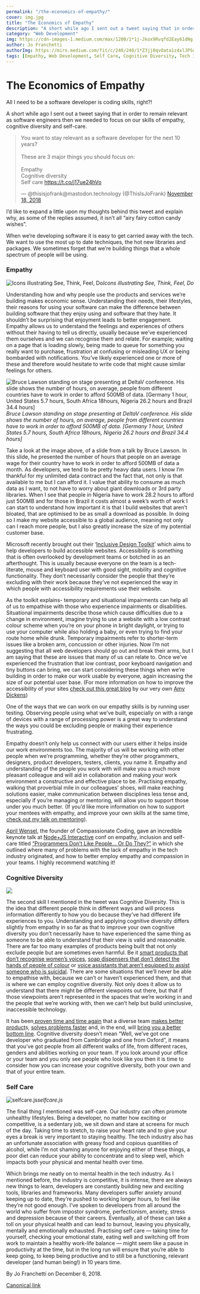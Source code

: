 ```yaml
---
permalink: "/the-economics-of-empathy/"
cover: img.jpg
title: "The Economics of Empathy"
description: "A short while ago I sent out a tweet saying that in order to remain relevant as software engineers then we needed to focus on our skills of empathy, cognitive diversity and self-care."
category: "Web Development"
img: https://cdn-images-1.medium.com/max/1200/1*1j-Jkox9Rvqfd2Eay61dNg.png
author: Jo Franchetti
authorImg: https://miro.medium.com/fit/c/240/240/1*Z3jj0qvOata1z4xlJPSqOA.jpeg
tags: [Empathy, Web Development, Self Care, Cognitive Diversity, Tech Industry]
---
```


# The Economics of Empathy

All I need to be a software developer is coding skills, right?!

A short while ago I sent out a tweet saying that in order to remain relevant as software engineers then we needed to focus on our skills of empathy, cognitive diversity and self-care.

<blockquote class="twitter-tweet" data-lang="en"><p lang="en" dir="ltr">You want to stay relevant as a software developer for the next 10 years?<br><br>These are 3 major things you should focus on:<br><br>Empathy<br>Cognitive diversity<br>Self care <a href="https://t.co/j17ue24hVo">https://t.co/j17ue24hVo</a></p>&mdash; @thisisjofrank@mastodon.technology (@ThisIsJoFrank) <a href="https://twitter.com/ThisIsJoFrank/status/1064290764333744139?ref_src=twsrc%5Etfw">November 18, 2018</a></blockquote>
<script async src="https://platform.twitter.com/widgets.js" charset="utf-8"></script>


I’d like to expand a little upon my thoughts behind this tweet and explain why, as some of the replies assumed, it isn’t all “airy fairy cotton candy wishes”.

When we’re developing software it is easy to get carried away with the tech. We want to use the most up to date techniques, the hot new libraries and packages. We sometimes forget that we’re building things that a whole spectrum of people will be using.

### Empathy

![Icons illustrating See, Think, Feel, Do](https://cdn-images-1.medium.com/max/2000/1*FRUELkRU8OwYHVRiPqIAJw.png)*Icons illustrating See, Think, Feel, Do*

Understanding how and why people use the products and services we’re building makes economic sense. Understanding their needs, their lifestyles, their reasons for using your software can make the difference between building software that they enjoy using and software that they hate. It shouldn’t be surprising that enjoyment leads to better engagement. Empathy allows us to understand the feelings and experiences of others without their having to tell us directly, usually because we’ve experienced them ourselves and we can recognise them and relate. For example; waiting on a page that is loading slowly, being made to queue for something you really want to purchase, frustration at confusing or misleading UX or being bombarded with notifications. You’ve likely experienced one or more of these and therefore would hesitate to write code that might cause similar feelings for others.

![Bruce Lawson standing on stage presenting at DeltaV conference. His slide shows the number of hours, on average, people from different countries have to work in order to afford 500MB of data. [Germany 1 hour, United States 5.7 hours, South Africa 18hours, Nigeria 26.2 hours and Brazil 34.4 hours]](https://cdn-images-1.medium.com/max/8096/1*ivCQNj_I5IRMdGgiJLX0JA.jpeg)*Bruce Lawson standing on stage presenting at DeltaV conference. His slide shows the number of hours, on average, people from different countries have to work in order to afford 500MB of data. [Germany 1 hour, United States 5.7 hours, South Africa 18hours, Nigeria 26.2 hours and Brazil 34.4 hours]*

Take a look at the image above, of a slide from a talk by Bruce Lawson. In this slide, he presented the number of hours that people on an average wage for their country have to work in order to afford 500MB of data a month. As developers, we tend to be pretty heavy data users. I know I’m thankful for my unlimited data contract and the fact that, not only is that available to me but I can afford it. I value that ability to consume as much data as I want, to not have to worry about giant downloads or 3rd party libraries. When I see that people in Nigeria have to work 28.2 hours to afford just 500MB and for those in Brazil it costs almost a week’s worth of work I can start to understand how important it is that I build websites that aren’t bloated, that are optimised to be as small a download as possible. In doing so I make my website accessible to a global audience, meaning not only can I reach more people, but I also greatly increase the size of my potential customer base.

Microsoft recently brought out their ‘[Inclusive Design Toolkit](file:///C:/Users/Jo/Downloads/inclusive_toolkit_manual_final.pdf)’ which aims to help developers to build accessible websites. Accessibility is something that is often overlooked by development teams or botched in as an afterthought. This is usually because everyone on the team is a tech-literate, mouse and keyboard user with good sight, mobility and cognitive functionality. They don’t necessarily consider the people that they’re excluding with their work because they’ve not experienced the way in which people with accessibility requirements use their website.

As the toolkit explains- temporary and situational impairments can help all of us to empathise with those who experience impairments or disabilities. Situational impairments describe those which cause difficulties due to a change in environment, imagine trying to use a website with a low contrast colour scheme when you’re on your phone in bright daylight, or trying to use your computer while also holding a baby, or even trying to find your route home while drunk. Temporary impairments refer to shorter-term issues like a broken arm, concussion or other injuries. Now I’m not suggesting that all web developers should go out and break their arms, but I am saying that these are issues that many of us can relate to. Once we’ve experienced the frustration that low contrast, poor keyboard navigation and tiny buttons can bring, we can start considering these things when we’re building in order to make our work usable by everyone, again increasing the size of our potential user base. (For more information on how to improve the accessibility of your sites [check out this great blog](https://medium.com/samsung-internet-dev/are-you-accessible-a-primer-on-web-accessibility-7b2ab0ceffe8) by our very own [Amy Dickens](undefined))

One of the ways that we can work on our empathy skills is by running user testing. Observing people using what we’ve built, especially on with a range of devices with a range of processing power is a great way to understand the ways you could be excluding people or making their experience frustrating.

Empathy doesn’t only help us connect with our users either it helps inside our work environments too. The majority of us will be working with other people when we’re programming, whether they’re other programmers, designers, product developers, testers, clients, you name it. Empathy and understanding of the people you work with will make you a much more pleasant colleague and will aid in collaboration and making your work environment a constructive and effective place to be. Practising empathy, walking that proverbial mile in our colleagues’ shoes, will make reaching solutions easier, make communication between disciplines less tense and, especially if you’re managing or mentoring, will allow you to support those under you much better. (If you’d like more information on how to support your mentees with empathy, and improve your own skills at the same time, [check out my talk on mentoring](https://docs.google.com/presentation/d/12Nz165q_-x7d8-K6uy5p935JCIGekL1Q1IM8HWxents/edit?usp=sharing)).

[April Wensel](undefined), the founder of Compassionate Coding, gave an incredible keynote talk at [Node+JS Interactive](https://events.linuxfoundation.org/events/node-js-interactive-2018/) conf on empathy, inclusion and self-care titled [“Programmers Don’t Like People… Or Do They?”](https://www.youtube.com/watch?v=HPFuHS6aPhw&feature=youtu.be) in which she outlined where many of problems with the lack of empathy in the tech industry originated, and how to better employ empathy and compassion in your teams. I highly recommend watching it!

### Cognitive Diversity

![](https://cdn-images-1.medium.com/max/2000/1*1j-Jkox9Rvqfd2Eay61dNg.png)

The second skill I mentioned in the tweet was Cognitive Diversity. This is the idea that different people think in different ways and will process information differently to how you do because they’ve had different life experiences to you. Understanding and applying cognitive diversity differs slightly from empathy in so far as that to improve your own cognitive diversity you don’t necessarily have to have experienced the same thing as someone to be able to understand that their view is valid and reasonable. There are far too many examples of products being built that not only exclude people but are sometimes even harmful. Be it [smart products that don’t recognise women’s voices](https://www.newscientist.com/article/2141940-donate-your-voice-so-siri-doesnt-just-work-for-white-men/), [soap dispensers that don’t detect the hands of people of colour](https://gizmodo.com/why-cant-this-soap-dispenser-identify-dark-skin-1797931773) or [voice assistants that aren’t equipped to assist someone who is suicidal](https://www.cnbc.com/2018/06/06/siri-alexa-google-assistant-responses-to-suicidal-tendencies.html). There are some situations that we’ll never be able to empathise with, because we can’t or haven’t experienced them, and that is where we can employ cognitive diversity. Not only does it allow us to understand that there might be different viewpoints out there, but that if those viewpoints aren’t represented in the spaces that we’re working in and the people that we’re working with, then we can’t help but build uninclusive, inaccessible technology.

It has been[ proven time and time again](https://www.mckinsey.com/business-functions/organization/our-insights/why-diversity-matters) that a diverse team [makes better product](https://www.linkedin.com/pulse/why-companies-embrace-diversity-build-better-products-travis-beaven/)s, [solves problems faster](https://hbr.org/2016/11/why-diverse-teams-are-smarter) and, in the end, will [bring you a better bottom line](https://www.ft.com/content/1bc22040-1302-11e7-80f4-13e067d5072c). Cognitive diversity doesn’t mean “Well, we’ve got one developer who graduated from Cambridge and one from Oxford”, it means that you’ve got people from all different walks of life, from different races, genders and abilities working on your team. If you look around your office or your team and you only see people who look like you then it is time to consider how you can increase your cognitive diversity, both your own and that of your entire team.

### Self Care

![selfcare.js](https://cdn-images-1.medium.com/max/2000/1*HinLaLing0Aa-bKxyjd7cg.png)*selfcare.js*

The final thing I mentioned was self-care. Our industry can often promote unhealthy lifestyles. Being a developer, no matter how exciting or competitive, is a sedentary job, we sit down and stare at screens for much of the day. Taking time to stretch, to raise your heart rate and to give your eyes a break is very important to staying healthy. The tech industry also has an unfortunate association with greasy food and copious quantities of alcohol, while I’m not shaming anyone for enjoying either of these things, a poor diet can reduce your ability to concentrate and to sleep well, which impacts both your physical and mental health over time.

Which brings me neatly on to mental health in the tech industry. As I mentioned before, the industry is competitive, it is intense, there are always new things to learn, developers are constantly building new and exciting tools, libraries and frameworks. Many developers suffer anxiety around keeping up to date, they’re pushed to working longer hours, to feel like they’re not good enough. I’ve spoken to developers from all around the world who suffer from impostor syndrome, perfectionism, anxiety, stress and depression because of their careers. Eventually, all of these can take a toll on your physical health and can lead to burnout, leaving you physically, mentally and emotionally exhausted. Practising self care — taking time for yourself, checking your emotional state, eating well and switching off from work to maintain a healthy work-life balance — might seem like a pause in productivity at the time, but in the long run will ensure that you’re able to keep going, to keep being productive and to still be a functioning, relevant developer (and human being!) in 10 years time.



By Jo Franchetti on December 6, 2018.

[Canonical link](https://medium.com/samsung-internet-dev/the-economics-of-empathy-b4d49362b7b7)
